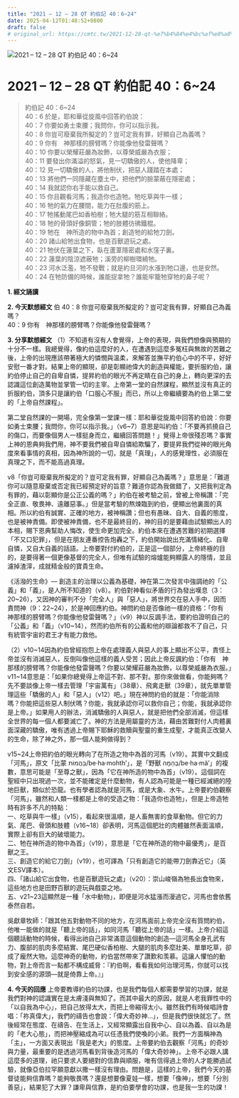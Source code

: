 ```yaml
---
title: "2021 – 12 – 28 QT 約伯記 40：6~24"
date: 2025-04-12T01:48:52+0800
draft: false
# original_url: https://cmtc.tw/2021-12-28-qt-%e7%b4%84%e4%bc%af%e8%a8%98-40%ef%bc%9a624
---
```


![2021 – 12 – 28 QT 約伯記 40：6\~24](/images/qt.jpg   "2021 – 12 – 28 QT 約伯記 40：6\~24")

# 2021 – 12 – 28 QT 約伯記 40：6\~24

> 約伯記 40：6\~24  
> 40：6 於是，耶和華從旋風中回答約伯說：  
> 40：7 你要如勇士束腰；我問你，你可以指示我。  
> 40：8 你豈可廢棄我所擬定的？豈可定我有罪，好顯自己為義嗎？  
> 40：9 你有　神那樣的膀臂嗎？你能像他發雷聲嗎？  
> 40：10 你要以榮耀莊嚴為妝飾，以尊榮威嚴為衣服；  
> 40：11 要發出你滿溢的怒氣，見一切驕傲的人，使他降卑；  
> 40：12 見一切驕傲的人，將他制伏，把惡人踐踏在本處；  
> 40：13 將他們一同隱藏在塵土中，把他們的臉蒙蔽在隱密處；  
> 40：14 我就認你右手能以救自己。  
> 40：15 你且觀看河馬；我造你也造牠。牠吃草與牛一樣；  
> 40：16 牠的氣力在腰間，能力在肚腹的筋上。  
> 40：17 牠搖動尾巴如香柏樹；牠大腿的筋互相聯絡。  
> 40：18 牠的骨頭好像銅管；牠的肢體彷彿鐵棍。  
> 40：19 牠在　神所造的物中為首；創造牠的給牠刀劍。  
> 40：20 諸山給牠出食物，也是百獸遊玩之處。  
> 40：21 牠伏在蓮葉之下，臥在蘆葦隱密處和水窪子裏。  
> 40：22 蓮葉的陰涼遮蔽牠；溪旁的柳樹環繞牠。  
> 40：23 河水泛濫，牠不發戰；就是約旦河的水漲到牠口邊，也是安然。  
> 40：24 在牠防備的時候，誰能捉拿牠？誰能牢籠牠穿牠的鼻子呢？

**1. 經文誦讀**

**2.  今天默想經文**
伯 40：8 你豈可廢棄我所擬定的？豈可定我有罪，好顯自己為義嗎？  
40：9 你有　神那樣的膀臂嗎？你能像他發雷聲嗎？

**3. 分享默想經文**
（1）不知道有沒有人會覺得，上帝的表現，與我們想像與預期的十分不一樣。我總覺得，像約伯這麼好的人，在遭遇到這麼多冤枉與無故的苦難之後，上帝的出現應該帶著極大的憐憫與溫柔，來解答並撫平約伯心中的不平，好好安慰一番才對。結果上帝的顯現，卻是彰顯祂偉大的創造與權能，要折服約伯，讓約伯停止自己的自卑自憐，提昇約伯的眼光不再定睛在自己的身上，轉向更深的去認識這位創造萬物並掌管一切的主宰。上帝第一堂的自然課程，顯然並沒有真正的折服約伯，頂多只是讓約伯「口服心不服」而已，所以上帝繼續要為約伯上第二堂的「上帝自然課程」。

第二堂自然課的一開場，完全像第一堂課一樣：耶和華從旋風中回答約伯說：你要如勇士束腰；我問你，你可以指示我。」（v6\~7）意思是叫約伯：「不要再抓撓自己的傷口，而要像個男人一樣挺身而立，繼續回答問題！」覺得上帝很殘忍嗎？事實上神的恩典夠我們用，神不要我們被自卑自憐給欺騙了，要提昇我們從神的眼光角度來看事情的真相，因為神所說的一切，就是「真理」，人的感覺理性，必須服在真理之下，而不能高過真理。

v8「你豈可廢棄我所擬定的？豈可定我有罪，好顯自己為義嗎？」意思是：「難道你可以隨意廢棄或否定我已經預定好的旨意？難道你認為我做錯了，又把我判定為有罪的，藉以彰顯你是公正公義的嗎？」約伯在被考驗之前，曾被上帝稱讚：「完全正直、敬畏神、遠離惡事。」但是當考驗的熬煉臨到約伯，便顯出他裏面的真相。所以約伯有誠實、正確的地方，被神稱讚；但也有愚昧、自大、自義的態度，也是被神責備。即使被神責備，也不是最終目的，神的目的是要藉由試驗顯出人的本相，賜下恩典幫助人悔改，使生命更加完全。約伯本來在遭遇苦難的初期選擇「不又口犯罪」，但是在朋友連番控告炮轟之下，約伯開始說出充滿情緒化、自卑自憐，又自大自義的話語。上帝要對付約伯的，正是這一個部分，上帝終極的目的，是要得著一個更像基督的完全人，但唯有試驗的熔爐能夠顯露人的隱情，並且濾掉渣滓，成就精金般的寶貴生命。

《活潑的生命》— 創造主的治理以公義為基礎，神在第二次發言中強調祂的「公義」和「義」，是人所不知道的（v8）。約伯對神看似矛盾的行為發出嘆息（3：20\~26），又因神的審判不分「完全人」與「惡人」，將世界交在惡人手中，因而責問神（9：22\~24），於是神回應約伯。神問約伯是否像祂一樣的資格：「你有　神那樣的膀臂嗎？你能像他發雷聲嗎？」（v9）神以反諷手法，要約伯證明自己的「公義」和「義」（v10\~14），然而約伯所有的公義和他的辯論都救不了自己，只有統管宇宙的君王才有能力救他。

（2）v10\~14因為約伯曾經抱怨上帝在處理義人與惡人的事上顯出不公平，責怪上帝並沒有消滅惡人，反倒叫像他這樣的義人受苦；因此上帝反諷約伯：「你有　神那樣的膀臂嗎？你能像他發雷聲嗎？你要以榮耀莊嚴為妝飾，以尊榮威嚴為衣服。」v11\~14意思是：「如果你總覺得上帝這不對、那不對。那你來做做看，你能夠嗎？先不要談像上帝一樣去管理「宇宙萬有」（38章）、飛禽走獸（39章），就先單單管理這些「驕傲的人」和「惡人」（v12）吧。」現在神問約伯的就是：「你能消除嗎？你能把這些惡人制伏嗎？你能，我就承認你可以救你自己；你能，我就承認你是上帝。」如果用人的辦法，消滅驕傲的人與惡人，就是把他們全部消滅，但這樣全世界的每一個人都要滅亡了。神的方法是用屬靈的方法，藉由苦難對付人肉體裏面深藏的驕傲，唯有透過上帝賜下耶穌的救贖與聖靈的重生成聖，才能真正改變人的生命，除了神之外，那一個人能夠做得到？

v15\~24上帝把約伯的眼光轉向了在所造之物中為首的河馬（v19）。其實中文翻成「河馬」，原文「比蒙 בַּהֲמוֹת/be·ha·mohth’」，是「野獸 בְּהֵמָה/be·ha·mä’」的複數，意思可能是「至尊之獸」，因為「它在神所造的物中為首」（v19）。這個詞在聖經中只出現過一次，並不能確定是什麼動物，有人認為可能是一種已經滅絕的陸地巨獸，類似於恐龍。也有學者認為就是河馬，或是大象、水牛。上帝要約伯觀察「河馬」，雖然和人類一樣都是上帝的受造之物：「我造你也造牠」，但是上帝造牠時有許多不凡的特點：  
一、吃草與牛一樣」（v15），看起來很溫順，是人畜無害的食草動物。但它的力氣、尾巴、骨頭和肢體（v16\~18）卻表明，河馬這個肥壯的肉體雖然表面溫順，實際上卻有巨大的破壞能力。  
二、牠在神所造的物中為首」（v19），意思是「它在神所造的物中最優秀」，是百獸之王。  
三、創造它的給它刀劍」（v19），也可譯為「只有創造它的能帶刀劍靠近它」（英文ESV譯本）。  
四、「諸山給它出食物，也是百獸遊玩之處」（v20）：崇山峻嶺為牠長出食物來，這些地方也是田野百獸的遊玩與戲耍之地。  
五、v21\~23這顯然是一種「水中動物」，即便是河水猛漲而漫過它，河馬也會依舊泰然自若。

吳獻章牧師：「跟其他五對動物不同的地方，在河馬面前上帝完全沒有質問約伯，他唯一能做的就是「聽上帝的話」，如同河馬「聽從上帝的話」一樣。上帝介紹這個聽話動物的時候，看得出祂自己非常滿意這個動物的創造—這河馬全身孔武有力、腹部的肌肉多麼結實、尾巴硬似香柏樹、大腿的肌肉多麼壯美、單單吃草，卻成了龐然大物。這麼神奇的動物，約伯當然帶來了讚歎和羡慕。這讓人懼怕的動物，對上帝而言一點都不構成威脅：『約伯啊，看看我如何治理河馬，你就可以找到安全感的源頭—就是倚靠上帝。』」

**4. 今天的回應**
上帝要教導約伯的功課，也是我們每個人都需要學習的功課，就是我們對神的認識實在是太膚淺與無知了。而其中最大的原因，就是人老我罪性中的「以自我為中心」，把自己放得太大，而把上帝縮得太小。雖然我們有時候唱詩會唱：「祢真偉大」，我們的禱告也會說：「偉大奇妙神…」，但是我們很快就忘了。然後經常在態度、在禱告、在生活上，又經常顯露出自我中心、自以為義、自以為是的「老大心態」，而把神壓縮成為可以任憑我們使喚的小弟。我們一方面稱神為「主」，一方面又表現出「我是老大」的態度。上帝要約伯去觀察「河馬」的奇妙與力量，最重要的是透過河馬看到背後造河馬的「偉大奇妙神」。上帝不必跟人講這麼多的道理，祂只要求人要絕對的信靠與順服，唯有信得過上帝的人才能勝過試驗，就像亞伯拉罕願意獻以撒一樣沒有理由。問題是，這樣的上帝，我們今天的基督徒能夠信靠嗎？能夠敬畏嗎？還是想要像夏娃一樣，想要「像神」，想要「分別善惡」，結果犯了大罪？謙卑與信靠，是約伯要學會的功課，也是我一生的功課！
